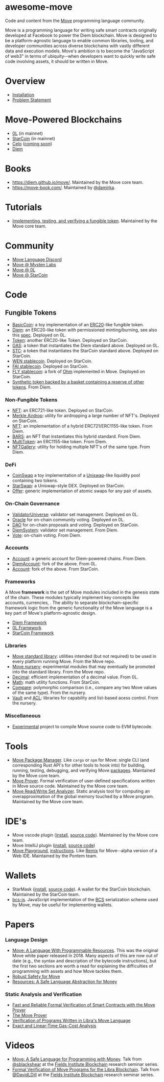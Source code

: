 # awesome-move
Code and content from the [Move](https://github.com/diem/move) programming language community.

Move is a programming language for writing safe smart contracts originally developed at Facebook to power the Diem blockchain. Move is designed to be a platform-agnostic language to enable common libraries, tooling, and developer communities across diverse blockchains with vastly different data and execution models. Move's ambition is to become the "JavaScript of web3" in terms of ubiquity--when developers want to quickly write safe code involving assets, it should be written in Move.

# Overview
* [Installation](TODO)
* [Problem Statement](docs/problem_statement.md)

# Move-Powered Blockchains
* [0L](https://github.com/OLSF/libra) (in mainnet)
* [StarCoin](https://github.com/starcoinorg/starcoin) (in mainnet)
* [Celo](https://github.com/celo-org) ([coming soon](https://www.businesswire.com/news/home/20210921006104/en/Celo-Sets-Sights-On-Becoming-Fastest-EVM-Chain-Through-Collaboration-With-Mysten-Labs))
* [Diem](https://github.com/diem/diem)

# Books
* https://diem.github.io/move/. Maintained by the Move core team.
* https://move-book.com/. Maintained by [@damirka](https://github.com/damirka).

# Tutorials
* [Implementing, testing, and verifying a fungible token](https://github.com/diem/move/tree/main/language/documentation/tutorial). Maintained by the Move core team.

# Community
* [Move Language Discord](https://discord.gg/kRDkxyEt)
* [Move @ Mysten Labs](https://discord.gg/yyYQcckG)
* [Move @ 0L](https://discord.com/invite/Ry2cf4NrbS)
* [Move @ StarCoin](https://discord.gg/Sek9Cnxt)

# Code

## Fungible Tokens
* [BasicCoin](https://github.com/diem/move/tree/main/language/documentation/examples/experimental/basic-coin): a toy implementation of an [ERC20](https://ethereum.org/en/developers/docs/standards/tokens/erc-20/)-like fungible token.
* [Diem](https://github.com/OLSF/libra/blob/main/language/diem-framework/modules/Diem.move): an ERC20-like token with permissioned minting/burning, see also this [spec](https://github.com/diem/dip/blob/main/dips/dip-20.md). Deployed on 0L.
* [Token](https://github.com/starcoinorg/starcoin/blob/master/vm/stdlib/sources/Token.move): another ERC20-like Token. Deployed on StarCoin.
* [GAS](https://github.com/OLSF/libra/blob/main/language/diem-framework/modules/0L/GAS.move): a token that instantiates the Diem standard above. Deployed on 0L.
* [STC](https://github.com/starcoinorg/starcoin/blob/master/vm/stdlib/sources/STC.move): a token that instantiates the StarCoin standard above. Deployed on StarCoin.
* [WEN stablecoin](https://github.com/wenwenprotocol/wen-protocol). Deployed on StarCoin.
* [FAI stablecoin](https://github.com/BFlyFinance/FAI). Deployed on StarCoin.
* [FLY stablecoin](https://github.com/BFlyFinance/FLY): a fork of [Ohm](https://www.olympusdao.finance/) implemented in Move. Deployed on StarCoin.
* [Synthetic token backed by a basket containing a reserve of other tokens](https://github.com/OLSF/libra/blob/main/language/diem-framework/modules/XDX.move). From Diem.

### Non-Fungible Tokens
* [NFT](https://github.com/starcoinorg/starcoin/blob/master/vm/stdlib/sources/NFT.move): an ERC721-like token. Deployed on StarCoin.
* [Merkle Airdrop](https://github.com/starcoinorg/starcoin/blob/master/vm/stdlib/sources/MerkleNFT.move): utility for airdropping a large number of NFT's. Deployed on StarCoin.
* [NFT](https://github.com/diem/diem/blob/main/diem-move/diem-framework/experimental/sources/NFT.move): an implementation of a hybrid ERC721/ERC1155-like token. From Diem.
* [BARS](https://github.com/diem/diem/blob/main/diem-move/diem-framework/experimental/sources/BARS.move): an NFT that instantiates this hybrid standard. From Diem.
* [MultiToken](https://github.com/starcoinorg/starcoin/tree/master/vm/stdlib): an ERC1155-like token. From Diem.
* [NFTGallery](https://github.com/diem/diem/blob/main/diem-move/diem-framework/experimental/sources/NFTGallery.move): utility for holding multiple NFT's of the same type. From Diem.

### DeFi
* [CoinSwap](https://github.com/diem/move/tree/main/language/documentation/examples/experimental/coin-swap) a toy implementation of a [Uniswap](https://uniswap.org/)-like liquidity pool containing two tokens.
* [StarSwap](https://github.com/Elements-Studio/starswap-core): a Uniswap-style DEX. Deployed on StarCoin.
* [Offer](https://github.com/diem/move/blob/main/language/move-stdlib/nursery/sources/Offer.move): generic implementation of atomic swaps for any pair of assets. 

### On-Chain Governance
* [ValidatorUniverse](https://github.com/OLSF/libra/blob/main/language/diem-framework/modules/0L/ValidatorUniverse.move): validator set management. Deployed on 0L.
* [Oracle](https://github.com/OLSF/libra/blob/main/language/diem-framework/modules/0L/Oracle.move) for on-chain community voting. Deployed on 0L.
* [DAO](https://github.com/starcoinorg/starcoin/blob/master/vm/stdlib/sources/Dao.move) for on-chain proposals and voting. Deployed on StarCoin.
* [DiemSystem](https://github.com/diem/diem/blob/main/diem-move/diem-framework/DPN/sources/DiemSystem.move): validator set management. From Diem.
* [Vote](https://github.com/diem/diem/blob/main/diem-move/diem-framework/experimental/sources/Vote.move): on-chain voting. From Diem.

### Accounts
* [Account](https://github.com/diem/diem/blob/main/diem-move/diem-framework/core/sources/Account.move): a generic account for Diem-powered chains. From Diem.
* [DiemAccount](https://github.com/OLSF/libra/blob/main/language/diem-framework/modules/DiemAccount.move): fork of the above. From 0L.
* [Account](https://github.com/starcoinorg/starcoin/blob/master/vm/stdlib/sources/Account.move): fork of the above. From StarCoin.

### Frameworks

A Move **framework** is the set of Move modules included in the genesis state of the chain. 
These modules typically implement key concepts like accounts, currencies, . 
The ability to separate blockchain-specific framework logic from the generic functionality of the Move language is a key part of Move's platform-agnostic design.

* [Diem Framework](https://github.com/diem/diem/tree/main/diem-move/diem-framework/DPN)
* [0L Framework](https://github.com/OLSF/libra/tree/main/language/diem-framework/modules/0L)
* [StarCoin Framework](https://github.com/starcoinorg/starcoin/tree/master/vm/stdlib)

### Libraries
* [Move standard library](https://github.com/diem/move/tree/main/language/move-stdlib): utilities intended (but not required) to be used in every platform running Move. From the Move repo.
* [Move nursery](https://github.com/diem/move/tree/main/language/move-stdlib/nursery): experimental modules that may eventually be promoted into the standard library. From the Move repo.
* [Decimal](https://github.com/OLSF/libra/blob/main/language/diem-framework/modules/0L/Decimal.move): efficient implementation of a decimal value. From 0L.
* [Math](https://github.com/starcoinorg/starcoin/blob/master/vm/stdlib/sources/Math.move): math utility functions. From StarCoin.
* [Compare](https://github.com/diem/move/blob/main/language/move-stdlib/nursery/sources/Compare.move): polymorphic comparison (i.e., compare any two Move values of the same type). From the nursery.
* [Vault](https://github.com/diem/move/blob/main/language/move-stdlib/nursery/sources/Vault.move) and [ACL](https://github.com/diem/move/blob/main/language/move-stdlib/nursery/sources/ACL.move): libraries for capability and list-based acess control. From the nursery.

### Miscellaneous
* [Experimental](https://github.com/diem/move/tree/main/language/evm/examples) project to compile Move source code to EVM bytecode.

# Tools
* [Move Package Manager](https://github.com/diem/move/tree/main/language/tools/move-cli). Like `cargo` or `npm` for Move: single CLI (and corresponding Rust API's for other tools to hook into) for building, running, testing, debugging, and verifying Move [packages](https://diem.github.io/move/packages.html). Maintained by the Move core team.
* [Move Prover](https://github.com/diem/move/tree/main/language/move-prover). Formal verification of user-defined specifications written in Move source code. Maintained by the Move core team.
* [Move Read/Write Set Analyzer](https://github.com/diem/move/tree/main/language/tools/read-write-set). Static analysis tool for computing an overapproximation of the global memory touched by a Move program. Maintained by the Move core team.

# IDE's
* Move vscode plugin ([install](https://marketplace.visualstudio.com/items?itemName=move.move-analyzer), [source code](https://github.com/diem/move/tree/main/language/move-analyzer)). Maintained by the Move core team.
* Move IntelliJ plugin ([install](https://plugins.jetbrains.com/plugin/14721-move-language), [source code](https://github.com/pontem-network/intellij-move))
* [Move Playground](https://playground.pontem.network/), [instructions](https://gist.github.com/borispovod/64b6d23741d8c1f4b0b958a3a74aa68d). Like [Remix](https://remix.ethereum.org/) for Move--alpha version of a Web IDE. Maintained by the Pontem team.

# Wallets
* StarMask ([install](https://chrome.google.com/webstore/detail/starmask/mfhbebgoclkghebffdldpobeajmbecfk?hl=en), [source code](https://github.com/starcoinorg/starmask-extension)). A wallet for the StarCoin blockchain. Maintained by the StarCoin team.
* [bcs-js](https://github.com/pontem-network/lcs-js). JavaScript implementation of the [BCS](https://github.com/diem/bcs) serialization scheme used by Move, may be useful for implementing wallets.

# Papers

### Language Design
* [Move: A Language With Programmable Resources](https://developers.diem.com/papers/diem-move-a-language-with-programmable-resources/2019-06-18.pdf). This was the original Move white paper released in 2018. Many aspects of this are now out of date (e.g., the syntax and description of the bytecode instructions), but the first two sections are worth a read for explaining the difficulties of programming with assets and how Move tackles them.
* [Robust Safety for Move](https://arxiv.org/abs/2110.05043)
* [Resources: A Safe Language Abstraction for Money](https://arxiv.org/abs/2004.05106)

### Static Analysis and Verification
* [Fast and Reliable Formal Verification of Smart Contracts with the Move Prover](https://arxiv.org/abs/2110.08362)
* [The Move Prover](https://research.facebook.com/publications/the-move-prover/)
* [Verification of Programs Written in Libra's Move Language](https://ethz.ch/content/dam/ethz/special-interest/infk/chair-program-method/pm/documents/Education/Theses/Constantin_M%C3%BCller_MS_Report.pdf)
* [Exact and Linear-Time Gas-Cost Analysis](https://research.facebook.com/publications/exact-and-linear-time-gas-cost-analysis/)

# Videos
* [Move: A Safe Language for Programming with Money](https://www.youtube.com/watch?v=EG2-7bQNPv4&ab_channel=FieldsInstitute). Talk from [@sblackshear](https://github.com/sblackshear) at the [Fields Institute Blockchain](http://www.fields.utoronto.ca/activities/seminar_series/blockchain-research-seminar-series) research seminar series.
* [Formal Verification of Move Programs for the Libra Blockchain](http://www.fields.utoronto.ca/talks/Formal-verification-Move-programs-Libra-blockchain). Talk from [@DavidLDill](https://github.com/DavidLDill) at the [Fields Institute Blockchain](http://www.fields.utoronto.ca/activities/seminar_series/blockchain-research-seminar-series) research seminar series.
